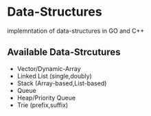 # Data-Structures
implemntation of data-structures in GO and C++
## Available Data-Strcutures
- Vector/Dynamic-Array
- Linked List (single,doubly)
- Stack  (Array-based,List-based)
- Queue
- Heap/Priority Queue 
- Trie (prefix,suffix)
